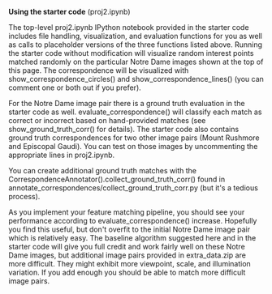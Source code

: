 **Using the starter code** (proj2.ipynb)

The top-level proj2.ipynb IPython notebook provided in the starter code
includes file handling, visualization, and evaluation functions for you
as well as calls to placeholder versions of the three functions listed
above. Running the starter code without modification will visualize
random interest points matched randomly on the particular Notre Dame
images shown at the top of this page. The correspondence will be
visualized with show_correspondence_circles() and
show_correspondence_lines() (you can comment one or both out if you
prefer).

For the Notre Dame image pair there is a ground truth evaluation in the
starter code as well. evaluate_correspondence() will classify each match
as correct or incorrect based on hand-provided matches (see
show_ground_truth_corr() for details). The starter code also contains
ground truth correspondences for two other image pairs (Mount Rushmore
and Episcopal Gaudi). You can test on those images by uncommenting the
appropriate lines in proj2.ipynb.

You can create additional ground truth matches with the
CorrespondenceAnnotator().collect_ground_truth_corr() found in
annotate_correspondences/collect_ground_truth_corr.py (but it\'s a
tedious process).

As you implement your feature matching pipeline, you should see your
performance according to evaluate_correspondence() increase. Hopefully
you find this useful, but don\'t overfit to the initial Notre Dame image
pair which is relatively easy. The baseline algorithm suggested here and
in the starter code will give you full credit and work fairly well on
these Notre Dame images, but additional image pairs provided in
extra_data.zip are more difficult. They might exhibit more viewpoint,
scale, and illumination variation. If you add enough you should be able
to match more difficult image pairs.